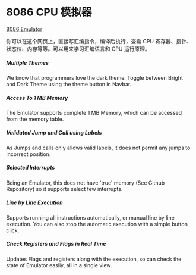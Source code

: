 # 8086 CPU 模拟器
[8086 Emulator](https://yjdoc2.github.io/8086-emulator-web/) 

你可以在这个网页上，直接写汇编指令，编译后执行，查看 CPU 寄存器、指针、状态位、内存等等。可以用来学习汇编语言和 CPU 运行原理。

 ##### Multiple Themes

We know that programmers love the dark theme. Toggle between Bright and Dark Theme using the theme button in Navbar.

##### Access To 1 MB Memory

The Emulator supports complete 1 MB Memory, which can be accessed from the memory table.

##### Validated Jump and Call using Labels

As Jumps and calls only allows valid labels, it does not permit any jumps to incorrect position.

##### Selected Interrupts

Being an Emulator, this does not have 'true' memory (See Github Repository) so it supports select few interrupts.

##### Line by Line Execution

Supports running all instructions automatically, or manual line by line execution. You can also stop the automatic execution with a simple button click.

##### Check Registers and Flags in Real Time

Updates Flags and registers along with the execution, so can check the state of Emulator easily, all in a single view.